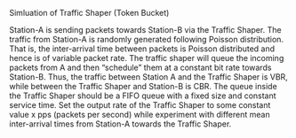 Simluation of Traffic Shaper (Token Bucket)

Station-A is sending packets towards Station-B via the Traffic Shaper. The traffic from Station-A is randomly generated following Poisson distribution. That is, the inter-arrival time between packets is Poisson distributed and hence is of variable packet rate. The traffic shaper will queue the incoming packets from A and then “schedule” them at a constant bit rate towards Station-B. Thus, the traffic between Station A and the Traffic Shaper is VBR, while between the Traffic Shaper and Station-B is CBR. The queue inside the Traffic Shaper should be a FIFO queue with a fixed size and constant service time. Set the output rate of the Traffic Shaper to some constant value x pps (packets per second) while experiment with different mean inter-arrival times from Station-A towards the Traffic Shaper.
